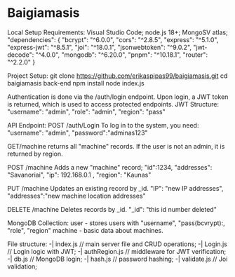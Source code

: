 ﻿# Baigiamasis
 
Local Setup 
Requirements:
Visual Studio Code;
node.js 18+;
MongoSV atlas;
  "dependencies": {
    "bcrypt": "^6.0.0",
    "cors": "^2.8.5",
    "express": "^5.1.0",
    "express-jwt": "^8.5.1",
    "joi": "^18.0.1",
    "jsonwebtoken": "^9.0.2",
    "jwt-decode": "^4.0.0",
    "mongodb": "^6.20.0",
    "pnpm": "^10.18.1",
    "router": "^2.2.0" }

Project Setup:
git clone https://github.com/erikaspipas99/baigiamasis.git
cd baigiamasis back-end
npm install
node index.js

Authentication is done via the /auth/login endpoint. Upon login, a
JWT token is returned, which is used to access protected endpoints.
JWT Structure:
"username": "admin",
"role": "admin",
"region": "pass"

API Endpoint:
POST /auth/Login
To log in to the system, you need:
"username": "admin",
"password":"adminas123"

GET/machine
returns all "machine" records. If the user is not an admin, it is returned by region.

POST /machine
Adds a new "machine" record;
"id":1234,
"addresses": "Savanoriai",
"ip": 192.168.0.1 ,
"region": "Kaunas"

PUT /machine
Updates an existing record by _id.
"IP": "new IP addresses",
"addresses":"new machine location addresses"

DELETE /machine
Deletes records by _id.
"_id": "this id number deleted"

MongoDB Collection:
user - stores users with "username", "pass(bcvrypt):, "role", "region"
machine - basic data about machines.

File structure:
-| index.js // main server file and CRUD operations;
-| Login.js // Login logic with JWT;
-| authRegion.js // middleware for JWT verification;
-| db.js // MongoDB login;
-| hash.js // password hashing;
-| validate.js // Joi validation;


